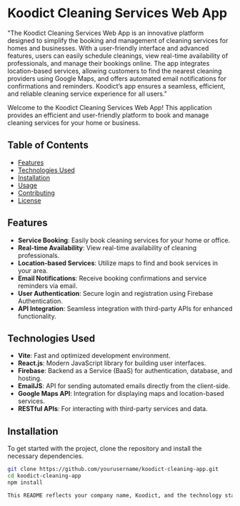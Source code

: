 # Koodict Cleaning Services Web App
"The Koodict Cleaning Services Web App is an innovative platform designed to simplify the booking and management of cleaning services for homes and businesses. With a user-friendly interface and advanced features, users can easily schedule cleanings, view real-time availability of professionals, and manage their bookings online. The app integrates location-based services, allowing customers to find the nearest cleaning providers using Google Maps, and offers automated email notifications for confirmations and reminders. Koodict’s app ensures a seamless, efficient, and reliable cleaning service experience for all users."



Welcome to the Koodict Cleaning Services Web App! This application provides an efficient and user-friendly platform to book and manage cleaning services for your home or business.

## Table of Contents

- [Features](#features)
- [Technologies Used](#technologies-used)
- [Installation](#installation)
- [Usage](#usage)
- [Contributing](#contributing)
- [License](#license)

## Features

- **Service Booking**: Easily book cleaning services for your home or office.
- **Real-time Availability**: View real-time availability of cleaning professionals.
- **Location-based Services**: Utilize maps to find and book services in your area.
- **Email Notifications**: Receive booking confirmations and service reminders via email.
- **User Authentication**: Secure login and registration using Firebase Authentication.
- **API Integration**: Seamless integration with third-party APIs for enhanced functionality.

## Technologies Used

- **Vite**: Fast and optimized development environment.
- **React.js**: Modern JavaScript library for building user interfaces.
- **Firebase**: Backend as a Service (BaaS) for authentication, database, and hosting.
- **EmailJS**: API for sending automated emails directly from the client-side.
- **Google Maps API**: Integration for displaying maps and location-based services.
- **RESTful APIs**: For interacting with third-party services and data.

## Installation

To get started with the project, clone the repository and install the necessary dependencies.

```bash
git clone https://github.com/yourusername/koodict-cleaning-app.git
cd koodict-cleaning-app
npm install

This README reflects your company name, Koodict, and the technology stack you're using.

